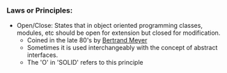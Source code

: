 ### Laws or Principles:

* Open/Close: States that in object oriented programming classes, modules, etc should be open for extension but closed for modification.
  * Coined in the late 80's by [Bertrand Meyer][1]
  * Sometimes it is used interchangeably with the concept of abstract interfaces.
  * The 'O' in 'SOLID' refers to this principle

[1]: https://en.wikipedia.org/wiki/Bertrand_Meyer